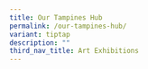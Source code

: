 ```yaml
---
title: Our Tampines Hub
permalink: /our-tampines-hub/
variant: tiptap
description: ""
third_nav_title: Art Exhibitions
---
```

